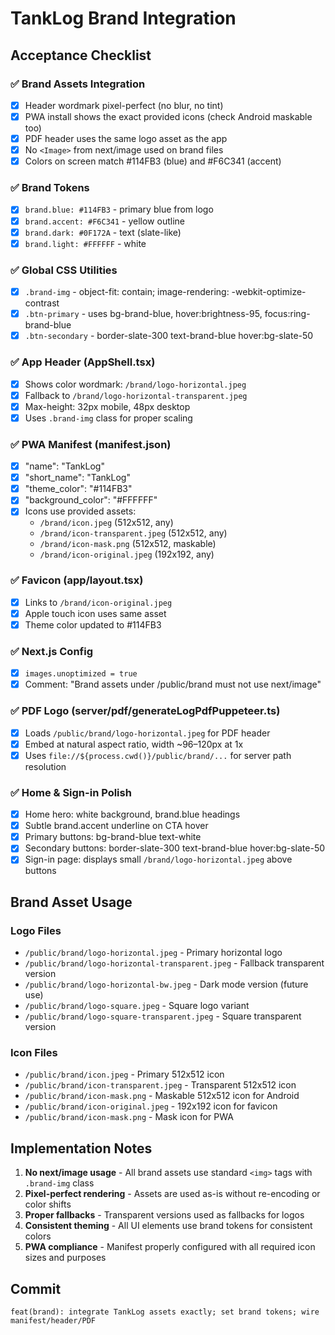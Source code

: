 # TankLog Brand Integration

## Acceptance Checklist

### ✅ Brand Assets Integration

- [x] Header wordmark pixel-perfect (no blur, no tint)
- [x] PWA install shows the exact provided icons (check Android maskable too)
- [x] PDF header uses the same logo asset as the app
- [x] No `<Image>` from next/image used on brand files
- [x] Colors on screen match #114FB3 (blue) and #F6C341 (accent)

### ✅ Brand Tokens

- [x] `brand.blue: #114FB3` - primary blue from logo
- [x] `brand.accent: #F6C341` - yellow outline
- [x] `brand.dark: #0F172A` - text (slate-like)
- [x] `brand.light: #FFFFFF` - white

### ✅ Global CSS Utilities

- [x] `.brand-img` - object-fit: contain; image-rendering: -webkit-optimize-contrast
- [x] `.btn-primary` - uses bg-brand-blue, hover:brightness-95, focus:ring-brand-blue
- [x] `.btn-secondary` - border-slate-300 text-brand-blue hover:bg-slate-50

### ✅ App Header (AppShell.tsx)

- [x] Shows color wordmark: `/brand/logo-horizontal.jpeg`
- [x] Fallback to `/brand/logo-horizontal-transparent.jpeg`
- [x] Max-height: 32px mobile, 48px desktop
- [x] Uses `.brand-img` class for proper scaling

### ✅ PWA Manifest (manifest.json)

- [x] "name": "TankLog"
- [x] "short_name": "TankLog"
- [x] "theme_color": "#114FB3"
- [x] "background_color": "#FFFFFF"
- [x] Icons use provided assets:
  - `/brand/icon.jpeg` (512x512, any)
  - `/brand/icon-transparent.jpeg` (512x512, any)
  - `/brand/icon-mask.png` (512x512, maskable)
  - `/brand/icon-original.jpeg` (192x192, any)

### ✅ Favicon (app/layout.tsx)

- [x] Links to `/brand/icon-original.jpeg`
- [x] Apple touch icon uses same asset
- [x] Theme color updated to #114FB3

### ✅ Next.js Config

- [x] `images.unoptimized = true`
- [x] Comment: "Brand assets under /public/brand must not use next/image"

### ✅ PDF Logo (server/pdf/generateLogPdfPuppeteer.ts)

- [x] Loads `/public/brand/logo-horizontal.jpeg` for PDF header
- [x] Embed at natural aspect ratio, width ~96–120px at 1x
- [x] Uses `file://${process.cwd()}/public/brand/...` for server path resolution

### ✅ Home & Sign-in Polish

- [x] Home hero: white background, brand.blue headings
- [x] Subtle brand.accent underline on CTA hover
- [x] Primary buttons: bg-brand-blue text-white
- [x] Secondary buttons: border-slate-300 text-brand-blue hover:bg-slate-50
- [x] Sign-in page: displays small `/brand/logo-horizontal.jpeg` above buttons

## Brand Asset Usage

### Logo Files

- `/public/brand/logo-horizontal.jpeg` - Primary horizontal logo
- `/public/brand/logo-horizontal-transparent.jpeg` - Fallback transparent version
- `/public/brand/logo-horizontal-bw.jpeg` - Dark mode version (future use)
- `/public/brand/logo-square.jpeg` - Square logo variant
- `/public/brand/logo-square-transparent.jpeg` - Square transparent version

### Icon Files

- `/public/brand/icon.jpeg` - Primary 512x512 icon
- `/public/brand/icon-transparent.jpeg` - Transparent 512x512 icon
- `/public/brand/icon-mask.png` - Maskable 512x512 icon for Android
- `/public/brand/icon-original.jpeg` - 192x192 icon for favicon
- `/public/brand/icon-mask.png` - Mask icon for PWA

## Implementation Notes

1. **No next/image usage** - All brand assets use standard `<img>` tags with `.brand-img` class
2. **Pixel-perfect rendering** - Assets are used as-is without re-encoding or color shifts
3. **Proper fallbacks** - Transparent versions used as fallbacks for logos
4. **Consistent theming** - All UI elements use brand tokens for consistent colors
5. **PWA compliance** - Manifest properly configured with all required icon sizes and purposes

## Commit

```
feat(brand): integrate TankLog assets exactly; set brand tokens; wire manifest/header/PDF
```




